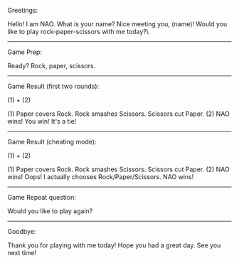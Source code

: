 Greetings:

Hello! I am NAO.
What is your name?
Nice meeting you, (name)! Would you like to play rock-paper-scissors with me today?\

-------------

Game Prep:

Ready? Rock, paper, scissors.

-------------

Game Result (first two rounds):

(1) + (2)

(1)
Paper covers Rock.
Rock smashes Scissors.
Scissors cut Paper.
(2)
NAO wins!
You win!
It's a tie!

-------------

Game Result (cheating mode):

(1) + (2)

(1)
Paper covers Rock.
Rock smashes Scissors.
Scissors cut Paper.
(2)
NAO wins!
Oops! I actually chooses Rock/Paper/Scissors. NAO wins!

-------------

Game Repeat question:

Would you like to play again?

--------------

Goodbye:

Thank you for playing with me today! Hope you had a great day. See you next time!
